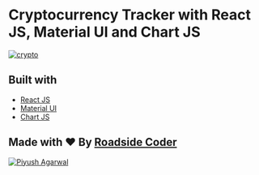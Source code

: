 # Cryptocurrency Tracker with React JS, Material UI and Chart JS


[![crypto](https://user-images.githubusercontent.com/51760520/136682357-5d269bb9-0e36-4f26-a468-fb2963dd9468.png)](https://youtu.be/QA6oTpMZp84)

## Built with 

- [React JS](https://reactjs.org/)
- [Material UI](https://v4.mui.com/)
- [Chart JS](https://reactchartjs.github.io/react-chartjs-2/#/)

## Made with ♥ By [Roadside Coder](https://www.youtube.com/channel/UCIPZVAwDGa-A4ZJxCBvXRuQ)

[![Piyush Agarwal](https://avatars1.githubusercontent.com/u/51760520?v=3&s=144)](https://github.com/piyush-eon)


